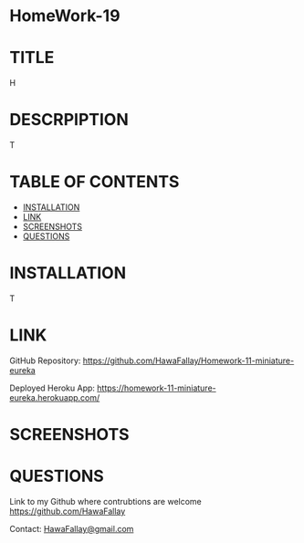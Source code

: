 # HomeWork-19

#
# TITLE
H

# DESCRPIPTION
 T
 # TABLE OF CONTENTS

- [INSTALLATION](#installation)
- [LINK](#link)
- [SCREENSHOTS](#screenshots)
- [QUESTIONS](#questions)

# INSTALLATION
T

# LINK

GitHub Repository: https://github.com/HawaFallay/Homework-11-miniature-eureka

Deployed Heroku App: https://homework-11-miniature-eureka.herokuapp.com/

# SCREENSHOTS


# QUESTIONS
Link to my Github where contrubtions are welcome
https://github.com/HawaFallay

Contact:
HawaFallay@gmail.com
